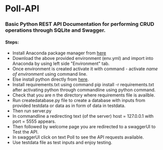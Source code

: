 # Poll-API

### Basic Python REST API Documentation for performing CRUD operations through SQLite and Swagger.

#### Steps:

- Install Anaconda package manager from [here](https://www.anaconda.com/products/individual)
- Download the above provided environment (env.yml) and import into Anaconda by using left side "Environment" tab.
- Once environment is created activate it with command - activate *name of environment* using command line.
- Else install python directly from [here](https://www.python.org/downloads/release/python-377/).
- Install requirements.txt using command pip install -r requirements.txt after activating python through commandline using python command.
- Check that you are n the directory where requirements file is availble.
- Run createdatabase.py file to create a database with inputs from provided testdata or data as in form of data in testdata.
- Then run server.py
- In commandline a redirecting text (of the server) host = 127.0.0.1 with port = 5555 appears.
- Then followed by welcome page you are redirected to a swaggerUI to Test the API.
- In swaggerUI click on text Poll to see the API requests available.
- Use testdata file as test inputs and enjoy testing.


